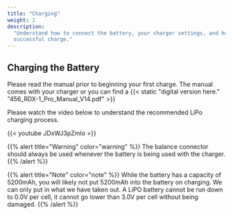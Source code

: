 ```yaml
---
title: "Charging"
weight: 2
description:
  "Understand how to connect the battery, your charger settings, and how to complete a
  successful charge."
---
```


## Charging the Battery

Please read the manual prior to beginning your first charge. The manual comes with your
charger or you can find a
{{< static "digital version here." "456_RDX-1_Pro_Manual_V14.pdf" >}}

Please watch the video below to understand the recommended LiPo charging process.

{{< youtube JDxWJ3pZmIo >}}

{{% alert title="Warning" color="warning" %}} The balance connector should always be
used whenever the battery is being used with the charger. {{% /alert %}}

{{% alert title="Note" color="note" %}} While the battery has a capacity of 5200mAh, you
will likely not put 5200mAh into the battery on charging. We can only put in what we
have taken out. A LiPO battery cannot be run down to 0.0V per cell, it cannot go lower
than 3.0V per cell without being damaged. {{% /alert %}}
